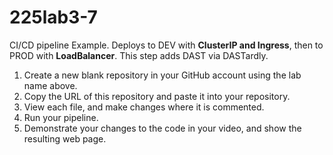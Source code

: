 # 225lab3-7
CI/CD pipeline Example.  Deploys to DEV with __ClusterIP and Ingress__, then to PROD with __LoadBalancer__.  This step adds DAST via DASTardly.

1) Create a new blank repository in your GitHub account using the lab name above.
2) Copy the URL of this repository and paste it into your repository.
3) View each file, and make changes where it is commented.
4) Run your pipeline.
5) Demonstrate your changes to the code in your video, and show the resulting web page.
